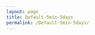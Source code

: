 ```yaml
---
layout: page
title: Default-5min-5days
permalink: /Default-5min-5days/
---
```


<br>
<br>
<div id="output"></div>
<!-- Load Babel -->
<script src="https://unpkg.com/babel-standalone@6/babel.min.js"></script>
<!-- Your custom script here -->
<script type="text/babel">

	var list = ["AAPL","ACB","AMD","APOG","APPS","ARE","ATHM","BABA","BRC","BYND","CGC","CHKP","COST","CRM","CRWD","DFS","DIS","DLTR","DOCU","FB","FDX","FSLR","FTNT","GLD","GM","GOOG","IWM","JD","KMX","KSS","LK","LYFT","MDB","MLHR","MSFT","NFLX","NIO","NLOK","NVDA","PCG","PINS","PM","ROKU","SHOP","SNAP","SPOT","SPY","TEAM","TEVA","TIF","TLT","TSCO","TSLA","TSM","TUFN","TWLO","TWTR","UBER","UGAZ","WORK","XLF","Z","ZM","ZS"]
var i;

var text = ""


for (i = 0; i < list.length; i++) {
    text +=   `<img src="https://api.nasdaqomx.wallst.com/api/chart?display=mountain&symbol=${list[i]}&scale=linear&duration=5dy&frequency=1min&gridLine=h&bgColor=eff2f5&lineColor=0000a0&fillcolor=aabaf2|eff2f5&width=800&height=400&bdr=2&volume=0&fillOpacity=100" width="800" height="400">
    
    <br>`
  
}


document.getElementById('output').innerHTML = text;
</script>
<style type="text/css">
			#output {
			margin: 0 auto;
			width: 80%;
			text-align: center;
		}

</style>



